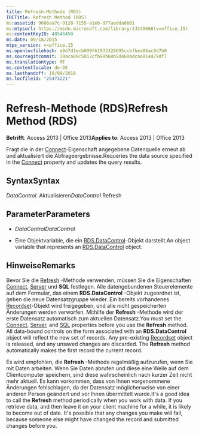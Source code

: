 ```yaml
---
title: Refresh-Methode (RDS)
TOCTitle: Refresh Method (RDS)
ms:assetid: 968baa7c-9128-7155-a1eb-d77aedda6601
ms:mtpsurl: https://msdn.microsoft.com/library/JJ249668(v=office.15)
ms:contentKeyID: 48546450
ms.date: 09/18/2015
mtps_version: v=office.15
ms.openlocfilehash: e9d7d1ecb009f61933328695ccbfbea06ac9d7b0
ms.sourcegitcommit: 19aca09c5812cfb98b68b5d4604dcaa814479df7
ms.translationtype: MT
ms.contentlocale: de-DE
ms.lasthandoff: 10/09/2018
ms.locfileid: "25473221"
---
```

# <a name="refresh-method-rds"></a><span data-ttu-id="0364a-102">Refresh-Methode (RDS)</span><span class="sxs-lookup"><span data-stu-id="0364a-102">Refresh Method (RDS)</span></span>


<span data-ttu-id="0364a-103">**Betrifft**: Access 2013 | Office 2013</span><span class="sxs-lookup"><span data-stu-id="0364a-103">**Applies to**: Access 2013 | Office 2013</span></span>

<span data-ttu-id="0364a-104">Fragt die in der [Connect](connect-property-rds.md)-Eigenschaft angegebene Datenquelle erneut ab und aktualisiert die Abfrageergebnisse.</span><span class="sxs-lookup"><span data-stu-id="0364a-104">Requeries the data source specified in the [Connect](connect-property-rds.md) property and updates the query results.</span></span>

## <a name="syntax"></a><span data-ttu-id="0364a-105">Syntax</span><span class="sxs-lookup"><span data-stu-id="0364a-105">Syntax</span></span>

<span data-ttu-id="0364a-106">*DataControl*. Aktualisieren</span><span class="sxs-lookup"><span data-stu-id="0364a-106">*DataControl*.Refresh</span></span>

## <a name="parameters"></a><span data-ttu-id="0364a-107">Parameter</span><span class="sxs-lookup"><span data-stu-id="0364a-107">Parameters</span></span>

  - <span data-ttu-id="0364a-108">*DataControl*</span><span class="sxs-lookup"><span data-stu-id="0364a-108">*DataControl*</span></span>

  - <span data-ttu-id="0364a-109">Eine Objektvariable, die ein [RDS.DataControl](datacontrol-object-rds.md)-Objekt darstellt.</span><span class="sxs-lookup"><span data-stu-id="0364a-109">An object variable that represents an [RDS.DataControl](datacontrol-object-rds.md) object.</span></span>

## <a name="remarks"></a><span data-ttu-id="0364a-110">Hinweise</span><span class="sxs-lookup"><span data-stu-id="0364a-110">Remarks</span></span>

<span data-ttu-id="0364a-p101">Bevor Sie die [Refresh](connect-property-rds.md) -Methode verwenden, müssen Sie die Eigenschaften [Connect](server-property-rds.md), [Server](https://msdn.microsoft.com/library/jj248989\(v=office.15\)) und **SQL** festlegen. Alle datengebundenen Steuerelemente auf dem Formular, das einem **RDS.DataControl** -Objekt zugeordnet ist, geben die neue Datensatzgruppe wieder. Ein bereits vorhandenes [Recordset](recordset-object-ado.md)-Objekt wird freigegeben, und alle nicht gespeicherten Änderungen werden verworfen. Mithilfe der **Refresh** -Methode wird der erste Datensatz automatisch zum aktuellen Datensatz.</span><span class="sxs-lookup"><span data-stu-id="0364a-p101">You must set the [Connect](connect-property-rds.md), [Server](server-property-rds.md), and [SQL](https://msdn.microsoft.com/library/jj248989\(v=office.15\)) properties before you use the **Refresh** method. All data-bound controls on the form associated with an **RDS.DataControl** object will reflect the new set of records. Any pre-existing [Recordset](recordset-object-ado.md) object is released, and any unsaved changes are discarded. The **Refresh** method automatically makes the first record the current record.</span></span>

<span data-ttu-id="0364a-p102">Es wird empfohlen, die **Refresh** -Methode regelmäßig aufzurufen, wenn Sie mit Daten arbeiten. Wenn Sie Daten abrufen und diese eine Weile auf dem Clientcomputer speichern, sind diese wahrscheinlich nach kurzer Zeit nicht mehr aktuell. Es kann vorkommen, dass von Ihnen vorgenommene Änderungen fehlschlagen, da der Datensatz möglicherweise von einer anderen Person geändert und vor Ihnen übermittelt wurde.</span><span class="sxs-lookup"><span data-stu-id="0364a-p102">It's a good idea to call the **Refresh** method periodically when you work with data. If you retrieve data, and then leave it on your client machine for a while, it is likely to become out of date. It's possible that any changes you make will fail, because someone else might have changed the record and submitted changes before you.</span></span>

